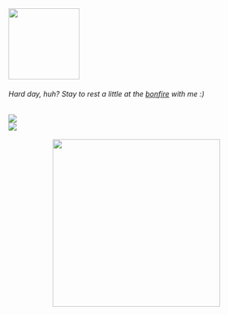 <!-- Primera sección, lenguajes

<div align="center">
  <img src="https://img.shields.io/badge/-HTML-c58545?style=for-the-badge&logo=html5&logoColor=c58545&labelColor=282828">
  <img src="https://img.shields.io/badge/-CSS-177096?style=for-the-badge&logo=css3&logoColor=177096&labelColor=282828">
  <img src="https://img.shields.io/badge/-JavaScript-d1a01f?style=for-the-badge&logo=javascript&logoColor=d1a01f&labelColor=282828"> 
  <img src="https://img.shields.io/badge/-React-09b6d9?style=for-the-badge&logo=react&logoColor=09b6d9&labelColor=282828">
</div>

<!-- Segunda sección, constructor de clase -->

<img align='center' src="https://media.tenor.com/drxH1lO9cfEAAAAi/dark-souls-bonfire.gif" width="140">


<h6 align='left'>Hard day, huh? Stay to rest a little at the <a href="https://eddyy.dev/bonfire" target="_blank">bonfire</a> with me :)</h6>

<!-- Tercera sección, redes sociales-->
  <a href="https://www.linkedin.com/in/eddysantiagoo/" target="_blank">
    <img src="https://img.shields.io/badge/LinkedIn-124b63?style=for-the-badge&logo=linkedin&logoColor=white&labelColor=282828">
  </a>
<div align="left">

  <a href="https://eddyy.dev/" target="_blank">
    <img src="https://img.shields.io/badge/Portfolio-757552?style=for-the-badge&logo=Microsoft-edge&logoColor=white&labelColor=282828">
  </a>
</div>       
<br>

<!-- Cuarta sección, Spotify-->

<div align="left">
  <a href="https://open.spotify.com/user/s4ntiag00" target="_blank" style="display: flex; justify-content: center;">
    <img src="https://spotify-dynamic-readme.vercel.app/spotify" width="330px" />
  </a>
</div>

